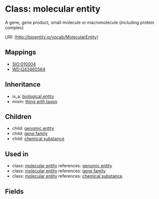 # Class: molecular entity


A gene, gene product, small molecule or macromolecule (including protein complex)

URI: [http://bioentity.io/vocab/MolecularEntity]
## Mappings

 * [SIO:010004](http://semanticscience.org/resource/SIO_010004)
 * [WD:Q43460564](http://purl.obolibrary.org/obo/WD_Q43460564)
## Inheritance

 *  is_a: [biological entity](BiologicalEntity.md)
 *  mixin: [thing with taxon](ThingWithTaxon.md)
## Children

 *  child: [genomic entity](GenomicEntity.md)
 *  child: [gene family](GeneFamily.md)
 *  child: [chemical substance](ChemicalSubstance.md)
## Used in

 *  class: [molecular entity](MolecularEntity.md) references: [genomic entity](GenomicEntity.md)
 *  class: [molecular entity](MolecularEntity.md) references: [gene family](GeneFamily.md)
 *  class: [molecular entity](MolecularEntity.md) references: [chemical substance](ChemicalSubstance.md)
## Fields

